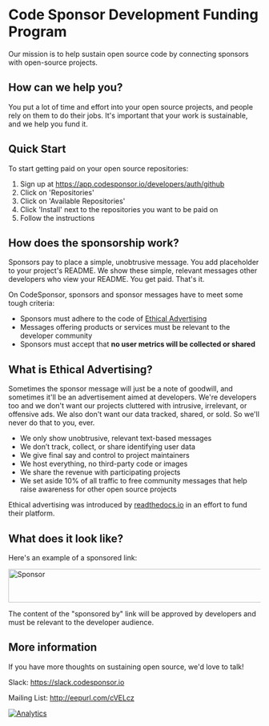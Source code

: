 # Code Sponsor Development Funding Program

Our mission is to help sustain open source code by connecting sponsors with open-source projects.

## How can we help you?

You put a lot of time and effort into your open source projects, and people rely on them to do their jobs. It's important that your work is sustainable, and we help you fund it.

## Quick Start

To start getting paid on your open source repositories:

1. Sign up at https://app.codesponsor.io/developers/auth/github
1. Click on 'Repositories'
1. Click on 'Available Repositories'
1. Click 'Install' next to the repositories you want to be paid on
1. Follow the instructions

## How does the sponsorship work?

Sponsors pay to place a simple, unobtrusive message. You add placeholder to your project's README. We show these simple, relevant messages other developers who view your README. You get paid. That's it.

On CodeSponsor, sponsors and sponsor messages have to meet some tough criteria:

* Sponsors must adhere to the code of [Ethical Advertising](#what-is-ethical-advertising)
* Messages offering products or services must be relevant to the developer community
* Sponsors must accept that **no user metrics will be collected or shared**

## What is Ethical Advertising?

Sometimes the sponsor message will just be a note of goodwill, and sometimes it'll be an advertisement aimed at developers. We're developers too and we don't want our projects cluttered with intrusive, irrelevant, or offensive ads. We also don't want our data tracked, shared, or sold. So we'll never do that to you, ever.

* We only show unobtrusive, relevant text-based messages
* We don’t track, collect, or share identifying user data
* We give final say and control to project maintainers
* We host everything, no third-party code or images
* We share the revenue with participating projects
* We set aside 10% of all traffic to free community messages that help raise awareness for other open source projects

Ethical advertising was introduced by [readthedocs.io](http://docs.readthedocs.io/en/latest/ethical-advertising.html) in an effort to fund their platform.

## What does it look like?

Here's an example of a sponsored link:

<a href="https://app.codesponsor.io/link/Z24Ypyn8iC1Q4i6uCwNyLW3r/codesponsor/core-values"><img src="https://app.codesponsor.io/embed/Z24Ypyn8iC1Q4i6uCwNyLW3r/codesponsor/core-values.svg" alt="Sponsor" style="width: 873px; height: 67px;"/></a>

The content of the "sponsored by" link will be approved by developers and must be relevant to the developer audience.

## More information

If you have more thoughts on sustaining open source, we'd love to talk!

Slack: https://slack.codesponsor.io

Mailing List: http://eepurl.com/cVELcz

[![Analytics](https://ga-beacon.appspot.com/UA-102162972-3/welcome-page)](https://github.com/codesponsor/dev)
